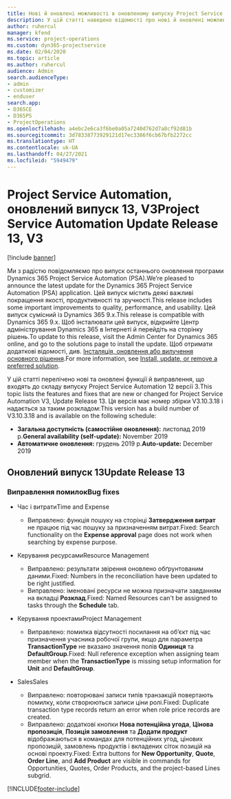 ```yaml
---
title: Нові й оновлені можливості в оновленому випуску Project Service Automation 13 версії 3
description: У цій статті наведено відомості про нові й оновлені можливості Project Service Automation 13 версії 3.
author: ruhercul
manager: kfend
ms.service: project-operations
ms.custom: dyn365-projectservice
ms.date: 02/04/2020
ms.topic: article
ms.author: ruhercul
audience: Admin
search.audienceType:
- admin
- customizer
- enduser
search.app:
- D365CE
- D365PS
- ProjectOperations
ms.openlocfilehash: a4ebc2e6ca3f6be0a05a7240d762d7a8cf92d81b
ms.sourcegitcommit: 3d78338773929121d17ec3386f6cb67bfb2272cc
ms.translationtype: HT
ms.contentlocale: uk-UA
ms.lasthandoff: 04/27/2021
ms.locfileid: "5949479"
---
```

# <a name="project-service-automation-update-release-13-v3"></a><span data-ttu-id="e3fbb-103">Project Service Automation, оновлений випуск 13, V3</span><span class="sxs-lookup"><span data-stu-id="e3fbb-103">Project Service Automation Update Release 13, V3</span></span>

[!include [banner](../includes/psa-now-project-operations.md)]

<span data-ttu-id="e3fbb-104">Ми з радістю повідомляємо про випуск останнього оновлення програми Dynamics 365 Project Service Automation (PSA).</span><span class="sxs-lookup"><span data-stu-id="e3fbb-104">We’re pleased to announce the latest update for the Dynamics 365 Project Service Automation (PSA) application.</span></span> <span data-ttu-id="e3fbb-105">Цей випуск містить деякі важливі покращення якості, продуктивності та зручності.</span><span class="sxs-lookup"><span data-stu-id="e3fbb-105">This release includes some important improvements to quality, performance, and usability.</span></span> <span data-ttu-id="e3fbb-106">Цей випуск сумісний із Dynamics 365 9.x.</span><span class="sxs-lookup"><span data-stu-id="e3fbb-106">This release is compatible with Dynamics 365 9.x.</span></span> <span data-ttu-id="e3fbb-107">Щоб інсталювати цей випуск, відкрийте Центр адміністрування Dynamics 365 в Інтернеті й перейдіть на сторінку рішень.</span><span class="sxs-lookup"><span data-stu-id="e3fbb-107">To update to this release, visit the Admin Center for Dynamics 365 online, and go to the solutions page to install the update.</span></span> <span data-ttu-id="e3fbb-108">Щоб отримати додаткові відомості, див. [Інсталяція, оновлення або вилучення основного рішення](/power-platform/admin/install-remove-preferred-solution).</span><span class="sxs-lookup"><span data-stu-id="e3fbb-108">For more information, see [Install, update, or remove a preferred solution](/power-platform/admin/install-remove-preferred-solution).</span></span>

<span data-ttu-id="e3fbb-109">У цій статті перелічено нові та оновлені функції й виправлення, що входять до складу випуску Project Service Automation 12 версії 3.</span><span class="sxs-lookup"><span data-stu-id="e3fbb-109">This topic lists the features and fixes that are new or changed for Project Service Automation V3, Update Release 13.</span></span> <span data-ttu-id="e3fbb-110">Ця версія має номер збірки V3.10.3.18 і надається за таким розкладом:</span><span class="sxs-lookup"><span data-stu-id="e3fbb-110">This version has a build number of V3.10.3.18 and is available on the following schedule:</span></span>

- <span data-ttu-id="e3fbb-111">**Загальна доступність (самостійне оновлення):** листопад 2019 р.</span><span class="sxs-lookup"><span data-stu-id="e3fbb-111">**General availability (self-update):** November 2019</span></span>
- <span data-ttu-id="e3fbb-112">**Автоматичне оновлення:** грудень 2019 р.</span><span class="sxs-lookup"><span data-stu-id="e3fbb-112">**Auto-update:** December 2019</span></span>


## <a name="update-release-13"></a><span data-ttu-id="e3fbb-113">Оновлений випуск 13</span><span class="sxs-lookup"><span data-stu-id="e3fbb-113">Update Release 13</span></span> 

### <a name="bug-fixes"></a><span data-ttu-id="e3fbb-114">Виправлення помилок</span><span class="sxs-lookup"><span data-stu-id="e3fbb-114">Bug fixes</span></span>

- <span data-ttu-id="e3fbb-115">Час і витрати</span><span class="sxs-lookup"><span data-stu-id="e3fbb-115">Time and Expense</span></span>

     - <span data-ttu-id="e3fbb-116">Виправлено: функція пошуку на сторінці **Затвердження витрат** не працює під час пошуку за призначенням витрат.</span><span class="sxs-lookup"><span data-stu-id="e3fbb-116">Fixed: Search functionality on the **Expense approval** page does not work when searching by expense purpose.</span></span>

- <span data-ttu-id="e3fbb-117">Керування ресурсами</span><span class="sxs-lookup"><span data-stu-id="e3fbb-117">Resource Management</span></span>

     - <span data-ttu-id="e3fbb-118">Виправлено: результати звірення оновлено обґрунтованим даними.</span><span class="sxs-lookup"><span data-stu-id="e3fbb-118">Fixed: Numbers in the reconciliation have been updated to be right justified.</span></span>
     - <span data-ttu-id="e3fbb-119">Виправлено: іменовані ресурси не можна призначати завданням на вкладці **Розклад**.</span><span class="sxs-lookup"><span data-stu-id="e3fbb-119">Fixed: Named Resources can't be assigned to tasks through the **Schedule** tab.</span></span>

- <span data-ttu-id="e3fbb-120">Керування проектами</span><span class="sxs-lookup"><span data-stu-id="e3fbb-120">Project Management</span></span>

     - <span data-ttu-id="e3fbb-121">Виправлено: помилка відсутності посилання на об’єкт під час призначення учасника робочої групи, якщо для параметра **TransactionType** не вказано значення полів **Одиниця** та **DefaultGroup**.</span><span class="sxs-lookup"><span data-stu-id="e3fbb-121">Fixed: Null reference exception when assigning team member when the **TransactionType** is missing setup information for **Unit** and **DefaultGroup**.</span></span>

- <span data-ttu-id="e3fbb-122">Sales</span><span class="sxs-lookup"><span data-stu-id="e3fbb-122">Sales</span></span>

     - <span data-ttu-id="e3fbb-123">Виправлено: повторювані записи типів транзакцій повертають помилку, коли створюються записи ціни ролі.</span><span class="sxs-lookup"><span data-stu-id="e3fbb-123">Fixed: Duplicate transaction type records return an error when role price records are created.</span></span>
     - <span data-ttu-id="e3fbb-124">Виправлено: додаткові кнопки **Нова потенційна угода**, **Цінова пропозиція**, **Позиція замовлення** та **Додати продукт** відображаються в командах для потенційних угод, цінових пропозицій, замовлень продуктів і вкладених сіток позицій на основі проекту.</span><span class="sxs-lookup"><span data-stu-id="e3fbb-124">Fixed: Extra buttons for **New Opportunity**, **Quote**, **Order Line**, and **Add Product** are visible in commands for Opportunities, Quotes, Order Products, and the project-based Lines subgrid.</span></span>




[!INCLUDE[footer-include](../includes/footer-banner.md)]